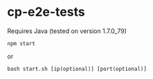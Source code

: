 # cp-e2e-tests

Requires Java (tested on version 1.7.0_79)

```
npm start
```

or 

```
bash start.sh [ip(optional)] [port(optional)]
```
